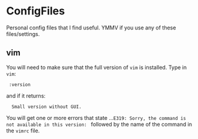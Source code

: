 ConfigFiles
===============

Personal config files that I find useful. YMMV if you use any of these files/settings.

vim
--------------------
You will need to make sure that the full version of `vim` is installed. Type in `vim`:

     :version

and if it returns:

      Small version without GUI.

You will get one or more errors that state ...`E319: Sorry, the command is not available in this version: ` followed by the name of the command in the `vimrc` file.
